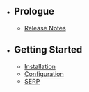- ## Prologue
    - [Release Notes](/docs/{{version}}/release-notes)
- ## Getting Started
    - [Installation](/docs/{{version}}/installation)
    - [Configuration](/docs/{{version}}/configuration)
    - [SERP](/docs/{{version}}/serp)